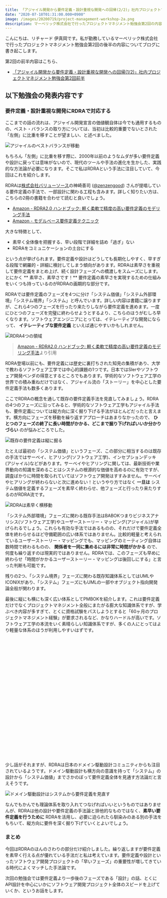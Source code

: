```yaml
---
title: 「アジャイル開発から要件定義・設計重視な開発への回帰(2/2)」社内プロジェクトマネジメント勉強会第2回後半
date: "2020-07-18T01:31:00.000+0900"
image: /images/20200719/project-management-workshop-2a.png
description: マーベリック株式会社で行ったプロジェクトマネジメント勉強会第2回の内容です。今回はRDRAの話を中心にお伝えします。
---
```


こんにちは、リチャード 伊真岡です。私が勤務しているマーベリック株式会社で行ったプロジェクトマネジメント勉強会第2回の後半の内容についてブログに書き起こします。

第2回の前半内容はこちら、

- <a href="../20200718">「アジャイル開発から要件定義・設計重視な開発への回帰(1/2)」社内プロジェクトマネジメント勉強会第2回前半</a>

## 以下勉強会の発表内容です

### 要件定義・設計重視な開発にRDRAで対応する
 
ここまでの話の流れは、アジャイル開発宣言の価値観自体は今でも通用するものの、ベスト・バランスの取り方については、当初は比較的重要でないとされた「左側」に比重を移すことが望ましい、と述べました。
 
 ![アジャイルのベストバランスが移動](/images/20200718/agile-values-3.png)

もちろん「左側」に比重を移す際に、2000年以前のようなムダが多い要件定義や設計に戻っては意味がないので、現代のツールや手法の進化を生かした、実践的な方法論が必要になります。そこで私はRDRAという手法に注目していて、今回はこれを紹介します。
 
RDRAは[株式会社バリューソース](http://www.vsa.co.jp/)の神崎善司 ([@zenzengood](https://twitter.com/zenzengood)) さんが提唱している要件定義の手法で、一部設計に関わる工程も含みます。詳しく知りたい方は、こちらの2冊の書籍を合わせて読むと良いでしょう。
 
- [Amazon - RDRA2.0 ハンドブック: 軽く柔軟で精度の高い要件定義のモデリング手法](https://www.amazon.co.jp/dp/B07STQZFBX)
- [Amazon - モデルベース要件定義テクニック](https://www.amazon.co.jp/dp/B07D25W3HF)
 
大きな特徴として、
 
- 素早く全体像を把握する、早い段階で詳細を詰め「過ぎ」ない
- RDRAをコミュニケーションの土台にする
 
という点が挙げられます。要件定義や設計はどうしても長期化しやすく、早すぎる段階で網羅的・詳細に検討してしまう傾向があります。RDRAは素早さを重視して要件定義をまとめ上げ、続く設計フェーズへの橋渡しをスムーズにします。とにかく ** 素早さ、素早さです！** 要件定義の素早さを実現するための仕組みをいくつも持っているのがRDRAの画期的な部分です。

RDRAでは要件定義のフェーズを4つに分け「システム価値」「システム外部環境」「システム境界」「システム」と呼んでいます。詳しい内容は書籍に譲りますが、これら4つのフェーズを行ったり来たりしながら要件定義を進めます。一度にひとつのフェーズを完璧に終わらせようとするより、こちらのほうがむしろ早くなります。ソフトウェアエンジニアにとっては、イテレーティブな開発にならって、 **イテレーティブな要件定義** といえば通じやすいかもしれません。
 
![RDRA4つの領域](/images/20200719/rdra-4-categories.png)
> [Amazon - RDRA2.0 ハンドブック: 軽く柔軟で精度の高い要件定義のモデリング手法](https://www.amazon.co.jp/dp/B07STQZFBX)より引用
 
RDRA登場以前にも、要件定義には歴史に裏打ちされた知見の集積があり、大学で教わるソフトウェア工学では中心的課題の1つです。日本ではSIerやソフトウェア開発ベンダの得意とするところでもあります。学術的なソフトウェア工学の世界での積み重ねだけではなく、アジャイル流の「ストーリー」を中心とした要件定義手法も数多くあります。
 
ここでRDRAの概念を通して既存の要件定義手法を見直してみましょう。RDRAの4つのフェーズに沿ってみると、学術的なソフトウェア工学もアジャイル手法も、要件定義については縦方向に深く掘り下げる手法がほとんどだったと言えます。横方向にフェーズを移動を繰り返すアプローチはあまりなかったので、 **ひとつのフェーズの終了に長い時間がかかる、どこまで掘り下げればいいか分かりづらい** のが悩みどころでした。
 
![既存の要件定義は縦に掘る](/images/20200719/requirement-vertical.png)
 
たとえば最初の「システム価値」というフェーズ、この部分に相当するのは既存の手法ではサーベイ、ヒアリング(ソフトウェア工学)、インセプションデッキ(アジャイル)などがあります。サーベイやヒアリングに関しては、最新技術や業界動向の知識を深めることはシステムの根源的な価値を高めるのに有効ですが、調査ばかりに時間を取られていてはソフトウェア開発はすすみません。サーベイやヒアリングが終わらないと次に進めない！というやり方ではなく **一旦は** システム価値を定義するフェーズを素早く終わらせ、他フェーズと行ったり来たりするのがRDRA流です。
 
![RDRAは素早く横移動](/images/20200719/rdra-horizontal.png)

「システム外部環境」フェーズに関わる既存手法はBABOKつまりビジネスアナリシス(ソフトウェア工学)やユーザーストーリー・マッピング(アジャイル)が挙げられるでしょう。これらも有効な手法ではあるものの、それだけで要件定義全体を終わらせるほど守備範囲の広い体系ではありません。比較的軽量と考えられているユーザーストーリー・マッピングでも、マッピングのミーティング自体は数時間で終わるものの、 **関係者を一同に集めるには非常に時間がかかる** ので、何度も繰り返すのは現実的ではありません。RDRAでは、このフェーズも早めに終わらせ「時間がかかるユーザーストーリー・マッピングは後回しにする」と言った判断も可能です。
 
残りの2つ、「システム境界」フェーズに関わる既存知識体系としてはUMLやICONIXがあり、「システム」フェーズにもUMLの一部やオブジェクト指向開発論全般が関わります。
 
最後に縦にも横にも深く広い体系としてPMBOKを紹介します。これは要件定義だけでなくプロジェクトマネジメント全般にまたがる膨大な知識体系ですが、学ぶべき内容が多すぎて、とくに資格試験をパスしようとすると「60ヶ月のプロジェクトマネジメント経験」が要求されるなど、かなりハードルが高いです。ソフトウェア工学の本流をいく素晴らしい知識体系ですが、多くの人にとってはより軽量な体系のほうが利用しやすいはずです。
 
<div class="iframely-embed"><div class="iframely-responsive" style="padding-bottom: 52.5%; padding-top: 120px;"><a href="https://www.pmi.org/pmbok-guide-standards" data-iframely-url="//cdn.iframe.ly/eTeuWFd"></a></div></div><script async src="//cdn.iframe.ly/embed.js" charset="utf-8"></script>

少し話がそれますが、RDRAは日本のドメイン駆動設計コミュニティからも注目されているようです。ドメイン駆動設計も横方向の意識を持って「システム」の設計から「システム価値」までさかのぼって要件定義全体を見通す方法論だと言えそうです。
 
![ドメイン駆動設計はシステムから要件定義を見直す](/images/20200719/ddd-rdra.png)
 
なんでもかんでも理論体系を取り入れてつなげればいいというものではありませんが、RDRAは他の設計や要件定義の手法論と排他的なものではなく、**素早い要件定義を行うために** RDRAを活用し、必要に迫られたら馴染みのある別の手法をもちいて、縦方向に要件を深く掘り下げていくとよいでしょう。
 
### まとめ 
 
今回はRDRAのほんのさわりの部分だけ紹介しました。繰り返しますが要件定義を素早く行える点が優れている手法だと私は考えています。要件定義や設計といったソフトウェア開発プロジェクトの「早いフェーズ」の重要性が増してきている時代によくマッチした手法論です。

次回の勉強会では要件定義より一歩後のフェーズである「設計」の話、とくにAPI設計を中心にいかにソフトウェア開発プロジェクト全体のスピードを上げていくか、というお話をします。